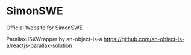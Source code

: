 # SimonSWE
Official Website for SimonSWE

ParallaxJSXWrapper by an-object-is-a
https://github.com/an-object-is-a/reactjs-parallax-solution
